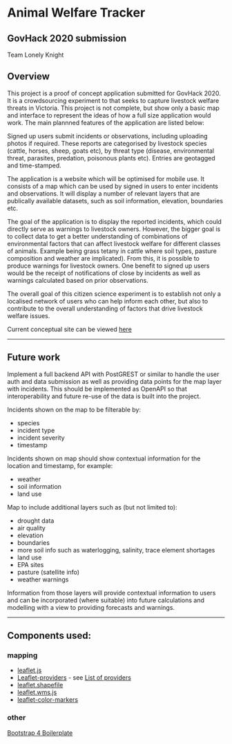 # Animal Welfare Tracker 

## GovHack 2020 submission
Team Lonely Knight

## Overview
This project is a proof of concept application submitted for GovHack 2020. It is a crowdsourcing experiment to that seeks to capture livestock welfare threats in Victoria. This project is not complete, but show only a basic map and interface to represent the ideas of how a full size application would work. The main plannned features of the application are listed below:

Signed up users submit incidents or observations, including uploading photos if required. These reports are categorised by livestock species (cattle, horses, sheep, goats etc), by threat type (disease, environmental threat, parasites, predation, poisonous plants etc). Entries are geotagged and time-stamped.

The application is a website which will be optimised for mobile use. It consists of a map which can be used by signed in users to enter incidents and observations. It will display a number of relevant layers that are publically available datasets, such as soil information, elevation, boundaries etc. 

The goal of the application is to display the reported incidents, which could directly serve as warnings to livestock owners. However, the bigger goal is to collect data to get a better understanding of combinations of environmental factors that can affect livestock welfare for different classes of animals. Example being grass tetany in cattle where soil types, pasture composition and weather are implicated). From this, it is possible to produce warnings for livestock owners. One benefit to signed up users would be the receipt of notifications of close by incidents as well as warnings calculated based on prior observations.

The overall goal of this citizen science experiment is to establish not only a localised network of users who can help inform each other, but also to contribute to the overall understanding of factors that drive livestock welfare issues.

Current conceptual site can be viewed [here](https://narrawin.github.io/awt/index.html)

---------------------------------------------------------

## Future work
Implement a full backend API with PostGREST or similar to handle the user auth and data submission as well as providing data points for the map layer with incidents. This should be implemented as OpenAPI so that interoperability and future re-use of the data is built into the project.

Incidents shown on the map to be filterable by:
- species
- incident type
- incident severity
- timestamp

Incidents shown on map should show contextual information for the location and timestamp, for example:
- weather 
- soil information
- land use


Map to include additional layers such as (but not limited to):
- drought data
- air quality
- elevation
- boundaries
- more soil info such as waterlogging, salinity, trace element shortages
- land use
- EPA sites
- pasture (satellite info)
- weather warnings

Information from those layers will provide contextual information to users and can be incorporated (where suitable) into future calculations and modelling with a view to providing forecasts and warnings.

-------------------------------------------------

## Components used:
### mapping
- [leaflet.js](https://leafletjs.com/)
- [Leaflet-providers](https://github.com/leaflet-extras/leaflet-providers) - see [List of providers](http://leaflet-extras.github.io/leaflet-providers/preview/index.html)
- [leaflet.shapefile](https://github.com/calvinmetcalf/leaflet.shapefile)
- [leaflet.wms.js](https://github.com/heigeo/leaflet.wms)
- [leaflet-color-markers](https://github.com/pointhi/leaflet-color-markers)

### other
[Bootstrap 4 Boilerplate](https://github.com/tomcatbuzz/Bootstrap-4-Boilerplate)

